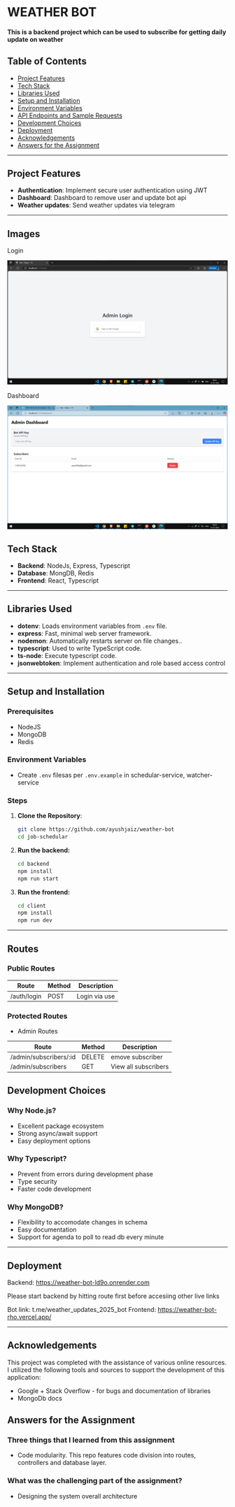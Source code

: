 # WEATHER BOT

#### This is a backend project which can be used to subscribe for getting daily update on weather

## Table of Contents

- [Project Features](#project-features)
- [Tech Stack](#tech-stack)
- [Libraries Used](#libraries-used)
- [Setup and Installation](#setup-and-installation)
- [Environment Variables](#environment-variables)
- [API Endpoints and Sample Requests](#api-endpoints-and-sample-requests)
- [Development Choices](#development-choices)
- [Deployment](#deployment)
- [Acknowledgements](#acknowledgements)
- [Answers for the Assignment](#answers-for-the-assignment)

---

## Project Features

- **Authentication**: Implement secure user authentication using JWT
- **Dashboard**: Dashboard to remove user and update bot api
- **Weather updates**: Send weather updates via telegram

---

## Images

Login

![alt text](image-1.png)

Dashboard

![alt text](image.png)

## Tech Stack

- **Backend**: NodeJs, Express, Typescript
- **Database**: MongDB, Redis
- **Frontend**: React, Typescript

---

## Libraries Used

- **dotenv**: Loads environment variables from `.env` file.
- **express**: Fast, minimal web server framework.
- **nodemon**: Automatically restarts server on file changes..
- **typescript**: Used to write TypeScript code.
- **ts-node**: Execute typescript code.
- **jsonwebtoken**: Implement authentication and role based access control

---

## Setup and Installation

### Prerequisites

- NodeJS
- MongoDB
- Redis

### Environment Variables

- Create `.env` filesas per `.env.example` in schedular-service, watcher-service

### Steps

1. **Clone the Repository**:
   ```bash
   git clone https://github.com/ayushjaiz/weather-bot
   cd job-schedular
   ```
2. **Run the backend:**
   ```bash
   cd backend
   npm install
   npm run start
   ```
3. **Run the frontend:**
   ```bash
   cd client
   npm install
   npm run dev
   ```

---

## Routes

### Public Routes

| Route       | Method | Description   |
| ----------- | ------ | ------------- |
| /auth/login | POST   | Login via use |

### Protected Routes

- Admin Routes

| Route                  | Method | Description          |
| ---------------------- | ------ | -------------------- |
| /admin/subscribers/:id | DELETE | emove subscriber     |
| /admin/subscribers     | GET    | View all subscribers |

## Development Choices

### Why Node.js?

- Excellent package ecosystem
- Strong async/await support
- Easy deployment options

### Why Typescript?

- Prevent from errors during development phase
- Type security
- Faster code development

### Why MongoDB?

- Flexibility to accomodate changes in schema
- Easy documentation
- Support for agenda to poll to read db every minute

---

## Deployment

Backend: https://weather-bot-ld9o.onrender.com

Please start backend by hitting route first before accesiing other live links

Bot link: t.me/weather_updates_2025_bot
Frontend: https://weather-bot-rho.vercel.app/


---

## Acknowledgements

This project was completed with the assistance of various online resources. I utilized the following tools and sources to support the development of this application:

- Google + Stack Overflow - for bugs and documentation of libraries
- MongoDb docs

## Answers for the Assignment

### Three things that I learned from this assignment

- Code modularity. This repo features code division into routes, controllers and database layer.

### What was the challenging part of the assignment?

- Designing the system overall architecture

